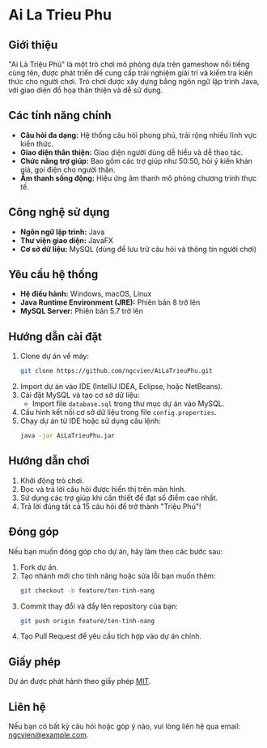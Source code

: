 # Ai La Trieu Phu

## Giới thiệu
"Ai Là Triệu Phú" là một trò chơi mô phỏng dựa trên gameshow nổi tiếng cùng tên, được phát triển để cung cấp trải nghiệm giải trí và kiểm tra kiến thức cho người chơi. Trò chơi được xây dựng bằng ngôn ngữ lập trình Java, với giao diện đồ họa thân thiện và dễ sử dụng.

## Các tính năng chính
- **Câu hỏi đa dạng:** Hệ thống câu hỏi phong phú, trải rộng nhiều lĩnh vực kiến thức.
- **Giao diện thân thiện:** Giao diện người dùng dễ hiểu và dễ thao tác.
- **Chức năng trợ giúp:** Bao gồm các trợ giúp như 50:50, hỏi ý kiến khán giả, gọi điện cho người thân.
- **Âm thanh sống động:** Hiệu ứng âm thanh mô phỏng chương trình thực tế.

## Công nghệ sử dụng
- **Ngôn ngữ lập trình:** Java
- **Thư viện giao diện:** JavaFX
- **Cơ sở dữ liệu:** MySQL (dùng để lưu trữ câu hỏi và thông tin người chơi)

## Yêu cầu hệ thống
- **Hệ điều hành:** Windows, macOS, Linux
- **Java Runtime Environment (JRE):** Phiên bản 8 trở lên
- **MySQL Server:** Phiên bản 5.7 trở lên

## Hướng dẫn cài đặt
1. Clone dự án về máy:
   ```bash
   git clone https://github.com/ngcvien/AiLaTrieuPhu.git
   ```
2. Import dự án vào IDE (IntelliJ IDEA, Eclipse, hoặc NetBeans).
3. Cài đặt MySQL và tạo cơ sở dữ liệu:
   - Import file `database.sql` trong thư mục dự án vào MySQL.
4. Cấu hình kết nối cơ sở dữ liệu trong file `config.properties`.
5. Chạy dự án từ IDE hoặc sử dụng câu lệnh:
   ```bash
   java -jar AiLaTrieuPhu.jar
   ```

## Hướng dẫn chơi
1. Khởi động trò chơi.
2. Đọc và trả lời câu hỏi được hiển thị trên màn hình.
3. Sử dụng các trợ giúp khi cần thiết để đạt số điểm cao nhất.
4. Trả lời đúng tất cả 15 câu hỏi để trở thành "Triệu Phú"!

## Đóng góp
Nếu bạn muốn đóng góp cho dự án, hãy làm theo các bước sau:
1. Fork dự án.
2. Tạo nhánh mới cho tính năng hoặc sửa lỗi bạn muốn thêm:
   ```bash
   git checkout -b feature/ten-tinh-nang
   ```
3. Commit thay đổi và đẩy lên repository của bạn:
   ```bash
   git push origin feature/ten-tinh-nang
   ```
4. Tạo Pull Request để yêu cầu tích hợp vào dự án chính.

## Giấy phép
Dự án được phát hành theo giấy phép [MIT](LICENSE).

## Liên hệ
Nếu bạn có bất kỳ câu hỏi hoặc góp ý nào, vui lòng liên hệ qua email: [ngcvien@example.com](mailto:vienhn.24ic@vku.udn.vn).
